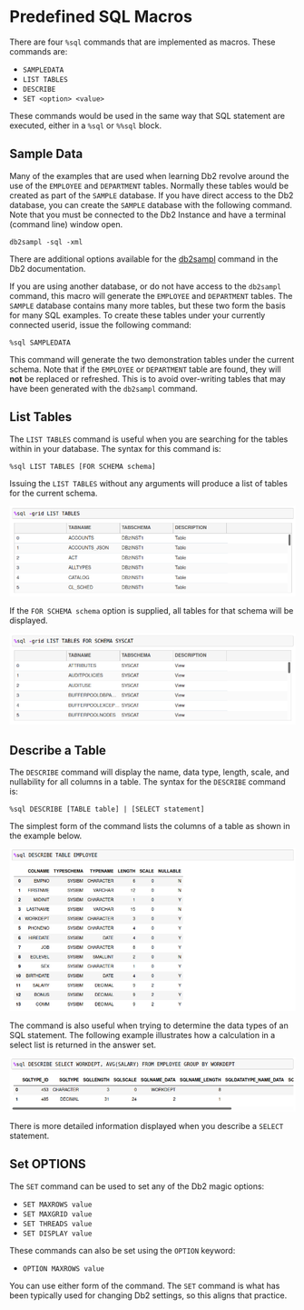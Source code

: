 # Predefined SQL Macros

There are four `%sql` commands that are implemented as macros. These commands are:

* `SAMPLEDATA`
* `LIST TABLES`
* `DESCRIBE`
* `SET <option> <value>`

These commands would be used in the same way that SQL statement are executed, either in a `%sql` or `%%sql` block.

## Sample Data

Many of the examples that are used when learning Db2 revolve around the use of the `EMPLOYEE` and `DEPARTMENT` tables. Normally these tables would be created as part of the `SAMPLE` database. If you have direct access to the Db2 database, you can create the `SAMPLE` database with the following command. Note that you must be connected to the Db2 Instance and have a terminal (command line) window open.
```
db2sampl -sql -xml
```

There are additional options available for the [db2sampl](https://www.ibm.com/docs/en/db2/11.5?topic=commands-db2sampl-create-sample-database) command in the Db2 documentation.

If you are using another database, or do not have access to the `db2sampl` command, this macro will generate the `EMPLOYEE` and `DEPARTMENT` tables. The `SAMPLE` database contains many more tables, but these two form the basis for many SQL examples. To create these tables under your currently connected userid, issue the following command:
```
%sql SAMPLEDATA
```

This command will generate the two demonstration tables under the current schema. Note that if the `EMPLOYEE` or `DEPARTMENT` table are found, they will **not** be replaced or refreshed. This is to avoid over-writing tables that may have been generated with the `db2sampl` command.

## List Tables

The `LIST TABLES` command is useful when you are searching for the tables within in your database. The syntax for this command is:
```
%sql LIST TABLES [FOR SCHEMA schema]
```

Issuing the `LIST TABLES` without any arguments will produce a list of tables for the current schema.

![List Tables](img/listtables.png)

If the `FOR SCHEMA schema` option is supplied, all tables for that schema will be displayed.

![List Tables](img/listschemasyscat.png)

## Describe a Table

The `DESCRIBE` command will display the name, data type, length, scale, and nullability for all columns in a table. The syntax for the `DESCRIBE` command is:
```
%sql DESCRIBE [TABLE table] | [SELECT statement]
```

The simplest form of the command lists the columns of a table as shown in the example below.

![Describe](img/describe.png)

The command is also useful when trying to determine the data types of an SQL statement. The following example illustrates how a calculation in a select list is returned in the answer set.

![Describe](img/describesql.png)

There is more detailed information displayed when you describe a `SELECT` statement.

## Set OPTIONS

The `SET` command can be used to set any of the Db2 magic options:

* `SET MAXROWS value`
* `SET MAXGRID value`
* `SET THREADS value`
* `SET DISPLAY value`

These commands can also be set using the `OPTION` keyword:

* `OPTION MAXROWS value`

You can use either form of the command. The `SET` command is what has been typically used for changing Db2 settings, so this aligns that practice.